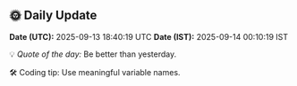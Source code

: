 ## 🌞 Daily Update

**Date (UTC):** 2025-09-13 18:40:19 UTC
**Date (IST):** 2025-09-14 00:10:19 IST

💡 *Quote of the day:* Be better than yesterday.

🛠️ Coding tip: Use meaningful variable names.
